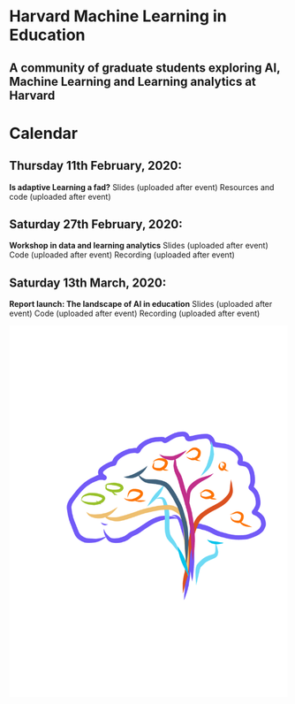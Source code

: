 # **Harvard Machine Learning in Education**
## **A community of graduate students exploring AI, Machine Learning and Learning analytics at Harvard**

# **Calendar**
## Thursday 11th February, 2020: 
**Is adaptive Learning a fad?**
Slides (uploaded after event)
Resources and code (uploaded after event)

## Saturday 27th February, 2020: 
**Workshop in data and learning analytics**
Slides (uploaded after event)
Code (uploaded after event)
Recording (uploaded after event)

## Saturday 13th March, 2020: 
**Report launch: The landscape of AI in education**
Slides (uploaded after event)
Code (uploaded after event)
Recording (uploaded after event)


![](/images/mlined2.png)
